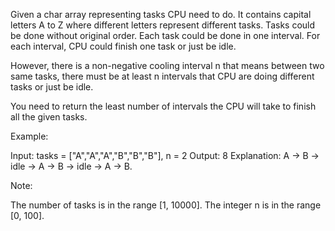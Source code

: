Given a char array representing tasks CPU need to do. It contains capital letters A to Z where different letters represent different tasks. Tasks could be done without original order. Each task could be done in one interval. For each interval, CPU could finish one task or just be idle.

However, there is a non-negative cooling interval n that means between two same tasks, there must be at least n intervals that CPU are doing different tasks or just be idle.

You need to return the least number of intervals the CPU will take to finish all the given tasks.

 

Example:

Input: tasks = ["A","A","A","B","B","B"], n = 2
Output: 8
Explanation: A -> B -> idle -> A -> B -> idle -> A -> B.
 

Note:

The number of tasks is in the range [1, 10000].
The integer n is in the range [0, 100].